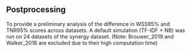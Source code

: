 ## Postprocessing


To provide a preliminary analysis of the difference in WSS95% and TNR95% scores across datasets. A default simulation (TF-IDF + NB) was run on 24 datasets of the synergy dataset. (Note: Brouwer_2019 and Walker_2018 are excluded due to their high computation time)